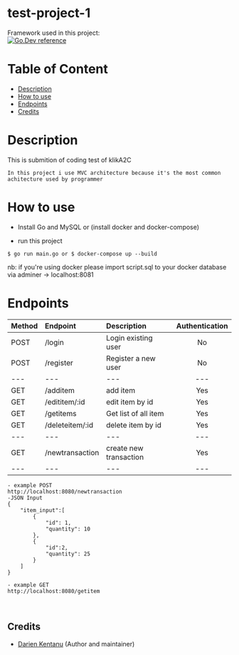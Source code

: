 # test-project-1


Framework used in this project: <br>
[![Go.Dev reference](https://img.shields.io/badge/echo-reference-blue?logo=go&logoColor=blue)](https://github.com/labstack/echo)

# Table of Content
- [Description](#description)
- [How to use](#how-to-use)
- [Endpoints](#endpoints)
- [Credits](#credits)

# Description
This is submition of coding test of klikA2C
```
In this project i use MVC architecture because it's the most common achitecture used by programmer
```

# How to use
- Install Go and MySQL or (install docker and docker-compose)

- run this project
```
$ go run main.go or $ docker-compose up --build
```
nb: if you're using docker please import script.sql to your docker database via adminer -> localhost:8081

# Endpoints

| Method | Endpoint | Description| Authentication 
|:-----|:--------|:----------| :----------:|
| POST  | /login | Login existing user | No 
| POST | /register | Register a new user| No 
|---|---|---|---|
| GET | /additem | add item | Yes 
| GET | /edititem/:id | edit item by id | Yes 
| GET | /getitems | Get list of all item | Yes 
| GET | /deleteitem/:id | delete item by id | Yes
|---|---|---|---|
| GET | /newtransaction | create new transaction | Yes 
|---|---|---|---|

```
- example POST
http://localhost:8080/newtransaction
-JSON Input 
{
	"item_input":[
		{
			"id": 1,
			"quantity": 10
		},
		{
			"id":2,
			"quantity": 25
		}
	]
}
```

```
- example GET
http://localhost:8080/getitem
```

<br>

## Credits

- [Darien Kentanu](https://github.com/darienkentanu) (Author and maintainer)
